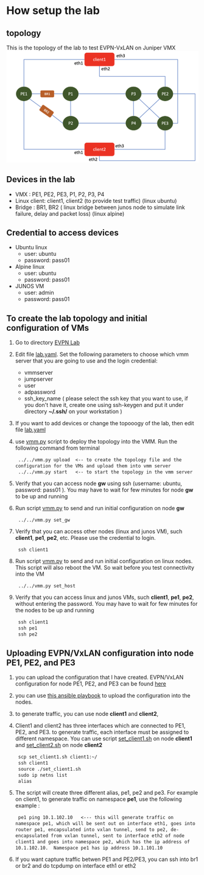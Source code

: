 # How setup the lab
## topology
This is the topology of the lab to test EVPN-VxLAN on Juniper VMX
![topology](images/topology.png)

## Devices in the lab

- VMX : PE1, PE2, PE3, P1, P2, P3, P4
- Linux client: client1, client2 (to provide test traffic) (linux ubuntu)
- Bridge : BR1, BR2 ( linux bridge between junos node to simulate link failure, delay and packet loss) (linux alpine)

## Credential to access devices
- Ubuntu linux
    - user: ubuntu
    - password: pass01
- Alpine linux
    - user: ubuntu
    - password: pass01
- JUNOS VM
    - user: admin
    - password: pass01

## To create the lab topology and initial configuration of VMs
1. Go to directory [EVPN Lab](./)
2. Edit file [lab.yaml](./lab.yaml). Set the following parameters to choose which vmm server that you are going to use and the login credential:
    - vmmserver 
    - jumpserver
    - user 
    - adpassword
    - ssh_key_name ( please select the ssh key that you want to use, if you don't have it, create one using ssh-keygen and put it under directory **~/.ssh/** on your workstation )
3. If you want to add devices or change the topooogy of the lab, then edit file [lab.yaml](lab.yaml)
4. use [vmm.py](../../vmm.py) script to deploy the topology into the VMM. Run the following command from terminal

        ../../vmm.py upload  <-- to create the topology file and the configuration for the VMs and upload them into vmm server
        ../../vmm.py start   <-- to start the topology in the vmm server


5. Verify that you can access node **gw** using ssh (username: ubuntu,  password: pass01 ). You may have to wait for few minutes for node **gw** to be up and running
6. Run script [vmm.py](../../vmm.py) to send and run initial configuration on node **gw**

        ../../vmm.py set_gw

7. Verify that you can access other nodes (linux and junos VM), such **client1**, **pe1**, **pe2**, etc. Please use the credential to login.

        ssh client1

8. Run script [vmm.py](../../vmm.py) to send and run initial configuration on linux nodes. This script will also reboot the VM. So wait before you test connectivity into the VM

        ../../vmm.py set_host

9. Verify that you can access linux and junos VMs, such **client1**, **pe1**, **pe2**, without entering the password. You may have to wait for few minutes for the nodes to be up and running

        ssh client1
        ssh pe1
        ssh pe2

## Uploading EVPN/VxLAN configuration into node PE1, PE2, and PE3
1. you can upload the configuration that I have created. EVPN/VxLAN configuration for node PE1, PE2, and PE3 can be found [here](config/)
2. you can use [this ansible playbook](config/ansible/upload_config.yaml) to upload the configuration into the nodes.
3. to generate traffic, you can use node **client1** and **client2**,
4. Client1 and client2 has three interfaces which are connected to PE1, PE2, and PE3. to generate traffic, each interface must be assigned to different namespace. You can use script [set_client1.sh](config/set_client1.sh) on node **client1** and [set_client2.sh](config/set_client2.sh) on node **client2**

        scp set_client1.sh client1:~/
        ssh client1
        source ./set_client1.sh 
        sudo ip netns list
        alias

5. The script will create three different alias, pe1, pe2 and pe3.  For example on client1, to generate traffic on namespace **pe1**, use the following example :

        pe1 ping 10.1.102.10   <--- this will generate traffic on namespace pe1, which will be sent out on interface eth1, goes into router pe1, encapsulated into vxlan tunnel, send to pe2, de-encapsulated from vxlan tunnel, sent to interface eth2 of node client1 and goes into namespace pe2, which has the ip address of 10.1.102.10.  Namespace pe1 has ip address 10.1.101.10

6. If you want capture traffic betwen PE1 and PE2/PE3, you can ssh into br1 or br2 and do tcpdump on interface eth1 or eth2


